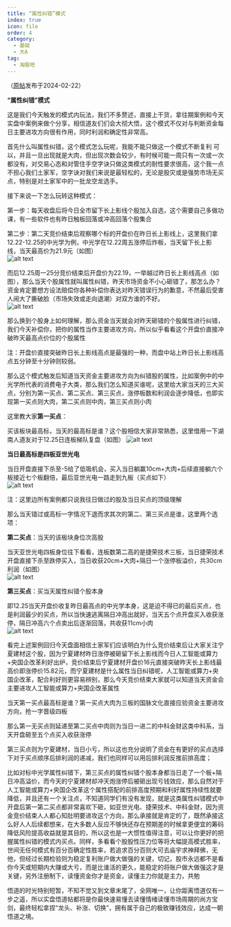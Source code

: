 ```yaml
---
title: “属性纠错”模式
index: true
icon: file
order: 4
category:
  - 基础
  - 大A
tag:
  - 淘股吧
---
```


（[原帖](https://www.taoguba.com.cn/Article/5655263/1)发布于2024-02-22）  

**“属性纠错”模式**  

这是我们今天触发的模式内玩法，我们不多赘述，直接上干货，拿往期案例和今天实盘中案例来做个分享，相信道友们们会大彻大悟，这个模式不仅对与判断资金每日主要进攻方向很有作用，同时利润和确定性非常高。  

首先什么叫属性纠错，这个模式怎么玩呢，我能不能只做这一个模式不断复利
可以，并且一旦出现就是大肉，但出现次数会较少，有时候可能一周只有一次或一次都没有，对交易心态和对管住手空字诀只做这类模式的耐性要求很高，这个我一点不担心我们土家军，空字诀对我们来说是最轻松的，无论是股灾或是强势市场无买点，特别是对土家军中的一批龙空龙选手。  

接下来说一下怎么玩转这种模式：  

第一步：每天收盘后将今日全市留下长上影线个股加入自选，这个需要自己多做功课，有一些软件也有昨日触板回落或冲高回落个股集合  

第二步：第二天竞价结束后观察哪个标的开盘价在昨日长上影线上，这里我们拿12.22-12.25的中光学为例，中光学在12.22周五涨停后炸板，当天留下长上影线，当天最高价为21.9元（如图）  
![alt text](e7xz8b1mgnu2.jpg_760w.jpg)  

而后12.25周一25分竞价结束后开盘价为22.19，一举越过昨日长上影线高点（如图），那么当天个股属性就叫属性纠错，昨天市场资金不小心砸错了，那怎么办？资金肯定要想方设法赔偿你各种补偿你表达对昨天错误行为的歉意，不然最后受害人闹大了撕破脸（市场失效或走向退潮）对双方谁的不好。  
![alt text](zvwoqn47me0u.jpg_760w.jpg)  

那么换到个股身上如何理解，那么资金当天就会对昨天砸错的个股属性进行纠错，我们今天补偿你，把你的属性当作主要进攻方向，所以似乎看看这个开盘价直接冲破昨天最高点价位的个股属性  

注：开盘价直接突破昨日长上影线高点是最强的一种，而盘中站上昨日长上影线高点五分钟至十分钟则较弱。  

那么这个模式触发后知道当天资金主要进攻方向为纠错股的属性，比如案例中的中光学所代表的消费电子大类，那么我们怎么知道买谁呢，这里给大家当天的三大买点，分别为第一买点、第二买点、第三买点，涨停板数和利润会逐步降低，也即实现第一买点则大肉，第二买点则中肉，第三买点则小肉  

这里教大家**第一买点**：  

买该板块最高标，当天的最高标是谁？这个股相信大家非常熟悉，这里借用一下湖南人道友对于12.25日连板梯队复盘（如图）
![alt text](0m6g24ihnvu2.jpg_760w.jpg)  

**当日最高标是四板亚世光电**  

当日开盘直接下杀至-5给了低吸机会，买入当日躺赢10cm+大肉+后续直接躺六个板接近七个板翻倍，最后亚世光电一路走到九板（买点如下）  
![alt text](8dqzqgi6f9u2.jpg_760w.jpg)  

注：这里边所有案例都只说我往日做过的股及当日买点的顶级理解  

那么当天错过或高标一字情况下退而求其次的第二、第三买点是谁，这里两个选项：  

**第二买点**：当天的该板块身位次高股  

当天亚世光电四板身位往下看看，连板数第二高的是捷荣技术三板，当日捷荣技术开盘直接下杀至跌停买入，当日收获20cm+大肉+隔日一个涨停板溢价，共30cm利润（如图）  
![alt text](6q12fvybki2u.jpg_760w.jpg)  

**第三买点**：买当天属性纠错个股本身  

即12.25当天开盘价收复昨日最高点的中光学本身，这是迫不得已的最后买点，也是利润最少的买点，所以当快速逃离隔日冲高出就好，当天五个点开盘买入收获涨停，隔日冲高六个点卖出后逐渐回落，共收获11cm小肉  
![alt text](di8dzhfnvcku.jpg_760w.jpg)  

看完上述案例回归今天盘面相信土家军们应该明白为什么竞价结束后让大家关注宁夏建材这个股，因为宁夏建材昨日涨停被砸留下长上影线而今日人工智能或算力+央国企改革利好出炉，竞价结束后宁夏建材开盘价16元直接突破昨天长上影线最高价即涨停价15.82元，而宁夏建材是什么属性当日纠错呢，人工智能或算力+央国企改革，配合利好则更容易辨别，那么今天竞价结束大家就可以知道当天资金会主要进攻人工智能或算力+央国企改革属性  

当天第一买点最高标是谁？第一买点大肉为三板的国脉文化直接应验资金主要进攻方向，抢一字晋级四板  

那么第一无买点则延递至第二买点中肉则为当日一进二的中科金财这类中科系，当天开盘砸至五个点买入收获涨停  

第三买点则为宁夏建材，当日小亏，所以这也充分说明了资金在有更好的买点选择下对于买点顺序后排利润的递减，我们也同样可以用后排利润反推前排高度；  

比如对标中光学属性纠错下，第三买点的属性纠错个股本身都当日走了一个板+隔日冲高溢价，而今天的宁夏建材却冲天炮涨停后被砸出现亏钱效应，那么自然对于人工智能或算力+央国企改革这个属性搭配的前排高度预期和利好属性持续性就要降低，并且还有一个关注点，不知道同学们有没有发现，就是这类属性纠错模式中开盘后第一第二买点都非常喜欢下砸，如亚世光电、捷荣技术、中科金财，因为资金竞价结束人人都心知肚明要进攻这个方向，那么承接就是肯定的了，既然承接这么好人人后续都想来，在大多数人反应不够快还存在预期差的时候拿更便宜的筹码降低风险提高收益就是其目的，所以这也是一大惯性值得注意，可以让你更好的把握属性纠错的模式内买点。同样，多看看个股股性压力位等将大幅提高模式胜率，世间无任何模式有百分百确定性胜率，若追求百分百则大可去庙宇求神拜佛，无他，但经过长期检验则为稳定复利账户做大做强的关键，切记，股市永远都不是看你今天或短期内大赚或大亏，而是比谁活的更久，能稳定的将账户做大做强这才是关键，另外注册制下，读懂资金你才是资金，读懂主力你就是主力，共勉  

悟道的时光特别短暂，不知不觉又到文章末尾了，全网唯一，让你距离悟道仅有一步之遥，所以实盘悟道帖都将是你最快速易懂去读懂情绪读懂市场周期的尚方宝剑，最终轻松拿捏“龙头、补涨、切换”，拥有属于自己的极致赚钱效应，达成一朝悟道之境。  
